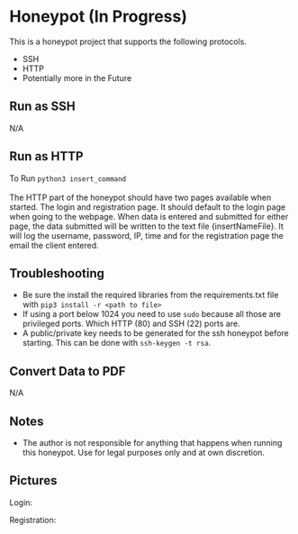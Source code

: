 # Honeypot (In Progress)
This is a honeypot project that supports the following protocols.
- SSH
- HTTP
- Potentially more in the Future

## Run as SSH
N/A
## Run as HTTP
To Run ` python3 insert_command ` <br><br>
The HTTP part of the honeypot should have two pages available when started. The login and registration page. It should default to the login page when going to the webpage. When data is entered and submitted for either page, the data submitted will be written to the text file {insertNameFile}. It will log the username, password, IP, time and for the registration page the email the client entered.
## Troubleshooting
- Be sure the install the required libraries from the requirements.txt file with ` pip3 install -r <path to file> `
- If using a port below 1024 you need to use ` sudo ` because all those are privileged ports. Which HTTP (80) and SSH (22) ports are.
- A public/private key needs to be generated for the ssh honeypot before starting. This can be done with ` ssh-keygen -t rsa `.
## Convert Data to PDF
N/A
## Notes
- The author is not responsible for anything that happens when running this honeypot. Use for legal purposes only and at own discretion.
## Pictures
Login:

Registration:

